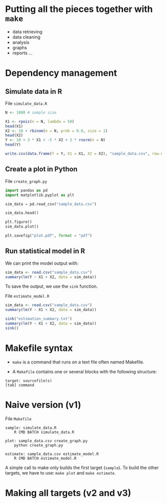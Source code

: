 # Putting all the pieces together with `make`

- data retrieving
- data cleaning
- analysis
- graphs
- reports
...

# Dependency management

## Simulate data in R

File `simulate_data.R`

```r
N <- 1000 # sample size

X1 <- rpois(n = N, lambda = 50)
head(X1)
X2 <- 10 + rbinom(n = N, prob = 0.8, size = 1)
head(X2)
Y <- 10 + 3 * X1 + -5 * X2 + 3 * rnorm(n = N)
head(Y)

write.csv(data.frame(Y = Y, X1 = X1, X2 = X2), "sample_data.csv", row.names = FALSE)


```

## Create a plot in Python

File `create_graph.py`

```python
import pandas as pd
import matplotlib.pyplot as plt

sim_data = pd.read_csv("sample_data.csv")

sim_data.head()

plt.figure()
sim_data.plot()

plt.savefig("plot.pdf", format = "pdf")
```

## Run statistical model in R

We can print the model output with:

```r
sim_data <- read.csv("sample_data.csv")
summary(lm(Y ~ X1 + X2, data = sim_data))
```

To save the output, we use the `sink` function.

File `estimate_model.R`

```r
sim_data <- read.csv("sample_data.csv")
summary(lm(Y ~ X1 + X2, data = sim_data))

sink("estimation_summary.txt")
summary(lm(Y ~ X1 + X2, data = sim_data))
sink()
```

# Makefile syntax

- `make` is a command that runs on a text file often named Makefile.

- A `Makefile` contains one or several blocks with the following structure:

```
target: sourcefile(s)
[tab] command
```

# Naive version (v1)

File `Makefile`

```
sample: simulate_data.R
	R CMD BATCH simulate_data.R

plot: sample_data.csv create_graph.py
	python create_graph.py

estimate: sample_data.csv estimate_model.R
	R CMD BATCH estimate_model.R
```

A simple call to make only builds the first target (`sample`). To build the other targets, we have to use: `make plot` and `make estimate`.

# Making all targets (v2 and v3)

